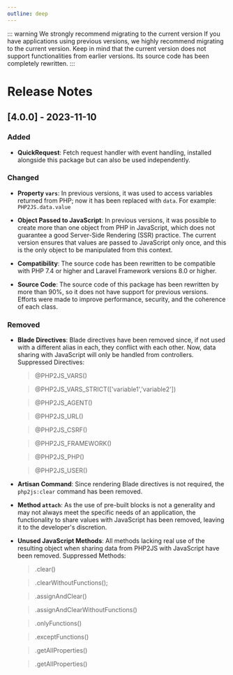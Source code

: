 ```yaml
---
outline: deep
---
```


::: warning We strongly recommend migrating to the current version
If you have applications using previous versions, we highly recommend migrating to the current version. Keep in mind that the current version does not support functionalities from earlier versions. Its source code has been completely rewritten.
:::

# Release Notes

## [4.0.0] - 2023-11-10

### Added

- **QuickRequest**: Fetch request handler with event handling, installed alongside this package but can also be used independently.

### Changed

- **Property `vars`**: In previous versions, it was used to access variables returned from PHP; now it has been replaced with `data`. For example: `PHP2JS.data.value`

- **Object Passed to JavaScript**: In previous versions, it was possible to create more than one object from PHP in JavaScript, which does not guarantee a good Server-Side Rendering (SSR) practice. The current version ensures that values are passed to JavaScript only once, and this is the only object to be manipulated from this context.

- **Compatibility**: The source code has been rewritten to be compatible with PHP 7.4 or higher and Laravel Framework versions 8.0 or higher.

- **Source Code**: The source code of this package has been rewritten by more than 90%, so it does not have support for previous versions. Efforts were made to improve performance, security, and the coherence of each class.

### Removed

- **Blade Directives**: Blade directives have been removed since, if not used with a different alias in each, they conflict with each other. Now, data sharing with JavaScript will only be handled from controllers. Suppressed Directives:

    > @PHP2JS_VARS()

    > @PHP2JS_VARS_STRICT(['variable1','variable2'])

    > @PHP2JS_AGENT() 

    > @PHP2JS_URL() 

    > @PHP2JS_CSRF() 

    > @PHP2JS_FRAMEWORK() 

    > @PHP2JS_PHP() 

    > @PHP2JS_USER() 

- **Artisan Command**: Since rendering Blade directives is not required, the `php2js:clear` command has been removed.

- **Method `attach`**: As the use of pre-built blocks is not a generality and may not always meet the specific needs of an application, the functionality to share values with JavaScript has been removed, leaving it to the developer's discretion.

- **Unused JavaScript Methods**: All methods lacking real use of the resulting object when sharing data from PHP2JS with JavaScript have been removed. Suppressed Methods:

    > .clear()

    > .clearWithoutFunctions();

    > .assignAndClear()

    > .assignAndClearWithoutFunctions()

    > .onlyFunctions()

    > .exceptFunctions()

    > .getAllProperties()

    > .getAllProperties()
